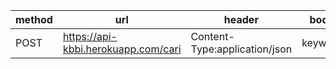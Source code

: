 | method | url                                | header                        | body    |
|--------|------------------------------------|-------------------------------|---------|
| POST   | https://api-kbbi.herokuapp.com/cari | Content-Type:application/json | keyword |